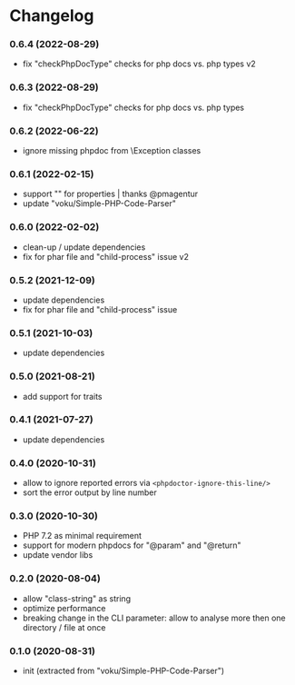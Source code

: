 # Changelog

### 0.6.4 (2022-08-29)

- fix "checkPhpDocType" checks for php docs vs. php types v2

### 0.6.3 (2022-08-29)

- fix "checkPhpDocType" checks for php docs vs. php types

### 0.6.2 (2022-06-22)

- ignore missing phpdoc from \Exception classes

### 0.6.1 (2022-02-15)

- support "<phpdoctor-ignore-this-line/>" for properties | thanks @pmagentur
- update "voku/Simple-PHP-Code-Parser"

### 0.6.0 (2022-02-02)

- clean-up / update dependencies
- fix for phar file and "child-process" issue v2

### 0.5.2 (2021-12-09)

- update dependencies
- fix for phar file and "child-process" issue

### 0.5.1 (2021-10-03)

- update dependencies

### 0.5.0 (2021-08-21)

- add support for traits

### 0.4.1 (2021-07-27)

- update dependencies

### 0.4.0 (2020-10-31)

- allow to ignore reported errors via ```<phpdoctor-ignore-this-line/>```
- sort the error output by line number

### 0.3.0 (2020-10-30)

- PHP 7.2 as minimal requirement
- support for modern phpdocs for "@param" and "@return"
- update vendor libs

### 0.2.0 (2020-08-04)

- allow "class-string" as string
- optimize performance
- breaking change in the CLI parameter: allow to analyse more then one directory / file at once

### 0.1.0 (2020-08-31)

- init (extracted from "voku/Simple-PHP-Code-Parser")
